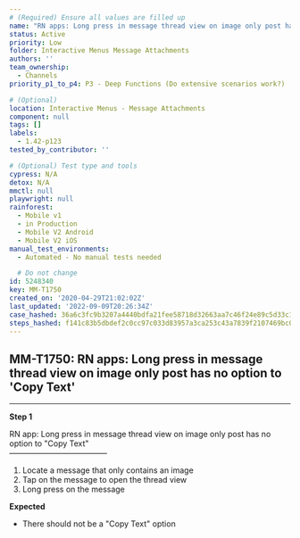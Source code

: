 ```yaml
---
# (Required) Ensure all values are filled up
name: "RN apps: Long press in message thread view on image only post has no option to 'Copy Text'"
status: Active
priority: Low
folder: Interactive Menus Message Attachments
authors: ''
team_ownership:
  - Channels
priority_p1_to_p4: P3 - Deep Functions (Do extensive scenarios work?)

# (Optional)
location: Interactive Menus - Message Attachments
component: null
tags: []
labels:
  - 1.42-p123
tested_by_contributor: ''

# (Optional) Test type and tools
cypress: N/A
detox: N/A
mmctl: null
playwright: null
rainforest:
  - Mobile v1
  - in Production
  - Mobile V2 Android
  - Mobile V2 iOS
manual_test_environments:
  - Automated - No manual tests needed

  # Do not change
id: 5248340
key: MM-T1750
created_on: '2020-04-29T21:02:02Z'
last_updated: '2022-09-09T20:26:34Z'
case_hashed: 36a6c3fc9b3207a4440bdfa21fee58718d32663aa7c46f24e89c5d33c18f41d46d7d430d8f423f44c9182a371668022b
steps_hashed: f141c83b5dbdef2c0cc97c033d83957a3ca253c43a7839f2107469bc033687a72f36e72672ff91134df35499ea3549dc
---
```


<!-- (Auto-generated) Based on frontmatter's "key" and "name" -->

## MM-T1750: RN apps: Long press in message thread view on image only post has no option to 'Copy Text'

---

**Step 1**

RN app: Long press in message thread view on image only post has no option to "Copy Text"\
–––––––––––––––––––––––––

1. Locate a message that only contains an image
2. Tap on the message to open the thread view
3. Long press on the message

**Expected**

- There should not be a "Copy Text" option
